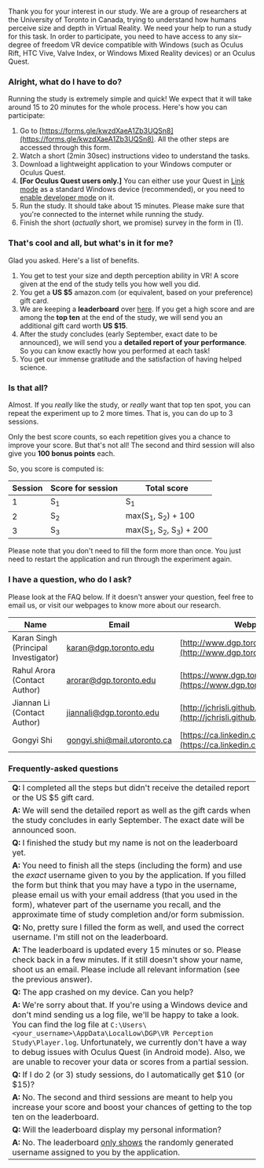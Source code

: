 Thank you for your interest in our study. We are a group of researchers at the University of Toronto in Canada, trying to understand how humans perceive size and depth in Virtual Reality. We need your help to run a study for this task. In order to participate, you need to have access to any six–degree of freedom VR device compatible with Windows (such as Oculus Rift, HTC Vive, Valve Index, or Windows Mixed Reality devices) or an Oculus Quest.

### Alright, what do I have to do?

Running the study is extremely simple and quick! We expect that it will take around 15 to 20 minutes for the whole process. Here's how you can participate:

1. Go to [https://forms.gle/kwzdXaeA1Zb3UQSn8](https://forms.gle/kwzdXaeA1Zb3UQSn8). All the other steps are accessed through this form.
2. Watch a short (2min 30sec) instructions video to understand the tasks.
3. Download a lightweight application to your Windows computer or Oculus Quest.
4. **[For Oculus Quest users only.]** You can either use your Quest in [Link mode](https://www.oculus.com/blog/play-rift-content-on-quest-with-oculus-link-available-now-in-beta/) as a standard Windows device (recommended), or you need to [enable developer mode](https://uploadvr.com/how-to-sideload-apps-oculus-go/) on it.
5. Run the study. It should take about 15 minutes. Please make sure that you're connected to the internet while running the study.
6. Finish the short (_actually_ short, we promise) survey in the form in (1).

### That's cool and all, but what's in it for me?

Glad you asked. Here's a list of benefits.

1. You get to test your size and depth perception ability in VR! A score given at the end of the study tells you how well you did.
2. You get a **US $5** amazon.com (or equivalent, based on your preference) gift card.
3. We are keeping a **leaderboard** over [here](https://vr-perception-leaderboard.herokuapp.com/). If you get a high score and are among the **top ten** at the end of the study, we will send you an additional gift card worth **US $15**.
4. After the study concludes (early September, exact date to be announced), we will send you a **detailed report of your performance**. So you can know exactly how you performed at each task!
5. You get our immense gratitude and the satisfaction of having helped science.

### Is that all?

Almost. If you _really_ like the study, or _really_ want that top ten spot, you can repeat the experiment up to 2 more times. That is, you can do up to 3 sessions.

Only the best score counts, so each repetition gives you a chance to improve your score. But that's not all! The second and third session will also give you **100 bonus points** each.

So, you score is computed is:

| Session  | Score for session  | Total score                                             |
| ---      | ---                | ---                                                     |
| 1        | S<sub>1</sub>      | S<sub>1</sub>                                           |
| 2        | S<sub>2</sub>      | max(S<sub>1</sub>, S<sub>2</sub>) + 100                 |
| 3        | S<sub>3</sub>      | max(S<sub>1</sub>, S<sub>2</sub>, S<sub>3</sub>) + 200  |

Please note that you don't need to fill the form more than once. You just need to restart the application and run through the experiment again.

### I have a question, who do I ask?

Please look at the FAQ below. If it doesn't answer your question, feel free to email us, or visit our webpages to know more about our research.

| Name                                  | Email                                                             | Webpage                                                   |
| ------------------------------------- | -----------------------------------------------------             | ----------------------------------------        |
| Karan Singh (Principal Investigator)  | [karan@dgp.toronto.edu](mailto:karan@dgp.toronto.edu)             | [http://www.dgp.toronto.edu/~karan/](http://www.dgp.toronto.edu/~karan/) | 
| Rahul Arora (Contact Author)          | [arorar@dgp.toronto.edu](mailto:arorar@dgp.toronto.edu)           | [https://www.dgp.toronto.edu/~arorar/](https://www.dgp.toronto.edu/~arorar/) | 
| Jiannan Li (Contact Author)           | [jiannali@dgp.toronto.edu](mailto:jiannanli@dgp.toronto.edu)      | [http://jchrisli.github.io/](http://jchrisli.github.io/) | 
| Gongyi Shi                            | [gongyi.shi@mail.utoronto.ca](mailto:gongyi.shi@mail.utoronto.ca) | [https://ca.linkedin.com/in/gongyi-shi](https://ca.linkedin.com/in/gongyi-shi) |


### Frequently-asked questions

| |
| --- |
| **Q:** I completed all the steps but didn't receive the detailed report or the US $5 gift card.|
| **A:** We will send the detailed report as well as the gift cards when the study concludes in early September. The exact date will be announced soon.|
| **Q:** I finished the study but my name is not on the leaderboard yet. |
| **A:** You need to finish all the steps (including the form) and use the *exact* username given to you by the application. If you filled the form but think that you may have a typo in the username, please email us with your email address (that you used in the form), whatever part of the username you recall, and the approximate time of study completion and/or form submission. |
| **Q:** No, pretty sure I filled the form as well, and used the correct username. I'm still not on the leaderboard. |
| **A:** The leaderboard is updated every 15 minutes or so. Please check back in a few minutes. If it still doesn't show your name, shoot us an email. Please include all relevant information (see the previous answer). |
| **Q:** The app crashed on my device. Can you help? |
| **A:** We're sorry about that. If you're using a Windows device and don't mind sending us a log file, we'll be happy to take a look. You can find the log file at `C:\Users\<your_username>\AppData\LocalLow\DGP\VR Perception Study\Player.log`. Unfortunately, we currently don't have a way to debug issues with Oculus Quest (in Android mode). Also, we are unable to recover your data or scores from a partial session. |
| **Q:** If I do 2 (or 3) study sessions, do I automatically get $10 (or $15)? |
| **A:** No. The second and third sessions are meant to help you increase your score and boost your chances of getting to the top ten on the leaderboard. |
| **Q:** Will the leaderboard display my personal information? |
| **A:** No. The leaderboard [only shows](https://vr-perception-leaderboard.herokuapp.com/) the randomly generated username assigned to you by the application. |
